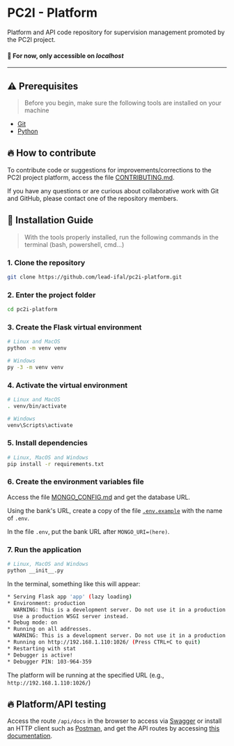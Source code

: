 # PC2I - Platform
Platform and API code repository for supervision management promoted by the PC2I project.

#### :pushpin: For now, only accessible on _localhost_

---

## :warning: Prerequisites
> Before you begin, make sure the following tools are installed on your machine
- [Git](https://git-scm.com/downloads)
- [Python](https://python.org/downloads)

## :fire: How to contribute
To contribute code or suggestions for improvements/corrections to the PC2I project platform, access the file [CONTRIBUTING.md](./docs/CONTRIBUTING_ENGLISH.md).

If you have any questions or are curious about collaborative work with Git and GitHub, please contact one of the repository members.

## :compass: Installation Guide
> With the tools properly installed, run the following commands in the terminal (bash, powershell, cmd...)

### 1. Clone the repository
```bash
git clone https://github.com/lead-ifal/pc2i-platform.git
```

### 2. Enter the project folder
```bash
cd pc2i-platform
```

### 3. Create the Flask virtual environment
```bash
# Linux and MacOS
python -m venv venv
```

```bash
# Windows
py -3 -m venv venv
```

### 4. Activate the virtual environment
```bash
# Linux and MacOS
. venv/bin/activate
```

```bash
# Windows
venv\Scripts\activate
```

### 5. Install dependencies
```bash
# Linux, MacOS and Windows
pip install -r requirements.txt
```

### 6. Create the environment variables file
Access the file [MONGO_CONFIG.md](./docs/MONGO_CONFIG_ENGLISH.md) and get the database URL.

Using the bank's URL, create a copy of the file [`.env.example`](./.env.example) with the name of `.env`.

In the file `.env`, put the bank URL after `MONGO_URI=(here)`.

### 7. Run the application
```bash
# Linux, MacOS and Windows
python __init__.py
```

In the terminal, something like this will appear:

```bash
* Serving Flask app 'app' (lazy loading)
* Environment: production
  WARNING: This is a development server. Do not use it in a production deployment.
  Use a production WSGI server instead.
* Debug mode: on
* Running on all addresses.
  WARNING: This is a development server. Do not use it in a production deployment.
* Running on http://192.168.1.110:1026/ (Press CTRL+C to quit)
* Restarting with stat
* Debugger is active!
* Debugger PIN: 103-964-359
```

The platform will be running at the specified URL (e.g., `http://192.168.1.110:1026/`)

## :fire: Platform/API testing
Access the route `/api/docs` in the browser to access via [Swagger](https://swagger.io/tools/swagger-ui/) or install an HTTP client such as [Postman](https://postman.com/downloads/), and get the API routes by accessing [this documentation](https://documenter.getpostman.com/view/21952024/UzQypiBw).
